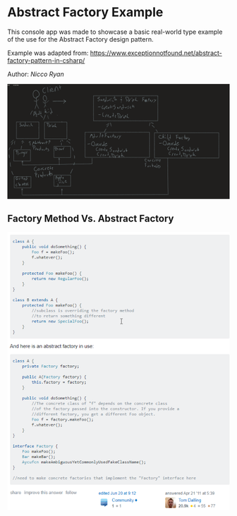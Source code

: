 # Abstract Factory Example

This console app was made to showcase a basic real-world type example of the use for the Abstract Factory design pattern.

Example was adapted from: https://www.exceptionnotfound.net/abstract-factory-pattern-in-csharp/

Author: *Nicco Ryan*

![Example drawing](assets/AbstractFactoryDrawing.png)

## Factory Method Vs. Abstract Factory
![UML](assets/AbstractVsMethod.png)
